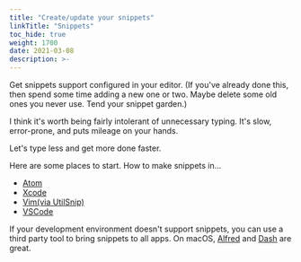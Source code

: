 ```yaml
---
title: "Create/update your snippets"
linkTitle: "Snippets"
toc_hide: true
weight: 1700
date: 2021-03-08
description: >-
---
```


Get snippets support configured in your editor. (If you've already done this,
then spend some time adding a new one or two. Maybe delete some old ones you
never use. Tend your snippet garden.)

I think it's worth being fairly intolerant of unnecessary typing. It's slow,
error-prone, and puts mileage on your hands.

Let's type less and get more done faster.

Here are some places to start. How to make snippets in…

- [Atom](https://flight-manual.atom.io/using-atom/sections/snippets/)
- [Xcode](https://nshipster.com/xcode-snippets/)
- [Vim(via UtilSnip)](https://github.com/sirver/UltiSnips)
- [VSCode](https://code.visualstudio.com/docs/editor/userdefinedsnippets)

If your development environment doesn't support snippets, you can use a third
party tool to bring snippets to all apps. On macOS,
[Alfred](https://www.alfredapp.com/) and [Dash](https://kapeli.com/dash) are
great.
